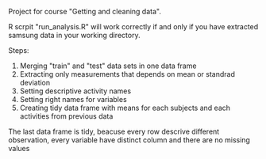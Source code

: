 Project for course "Getting and cleaning data".

R scrpit "run_analysis.R" will work correctly if and only if you have extracted samsung data in your
working directory.

Steps:

1. Merging "train" and "test" data sets in one data frame
2. Extracting only measurements that depends on mean or standrad deviation
3. Setting descriptive activity names
4. Setting right names for variables
5. Creating tidy data frame with means for each subjects and each activities from previous data

The last data frame is tidy, beacuse every row descrive different observation, every variable have distinct column and there are no missing values
